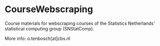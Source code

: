 # CourseWebscraping
Course materials for webscraping courses of the Statistics Netherlands' statistical computing group (SNStatComp).

More info: o.tenbosch[at]cbs.nl
